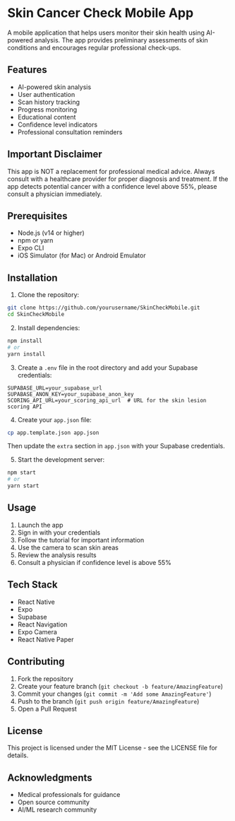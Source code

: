 # Skin Cancer Check Mobile App

A mobile application that helps users monitor their skin health using AI-powered analysis. The app provides preliminary assessments of skin conditions and encourages regular professional check-ups.

## Features

- AI-powered skin analysis
- User authentication
- Scan history tracking
- Progress monitoring
- Educational content
- Confidence level indicators
- Professional consultation reminders

## Important Disclaimer

This app is NOT a replacement for professional medical advice. Always consult with a healthcare provider for proper diagnosis and treatment. If the app detects potential cancer with a confidence level above 55%, please consult a physician immediately.

## Prerequisites

- Node.js (v14 or higher)
- npm or yarn
- Expo CLI
- iOS Simulator (for Mac) or Android Emulator

## Installation

1. Clone the repository:
```bash
git clone https://github.com/yourusername/SkinCheckMobile.git
cd SkinCheckMobile
```

2. Install dependencies:
```bash
npm install
# or
yarn install
```

3. Create a `.env` file in the root directory and add your Supabase credentials:
```
SUPABASE_URL=your_supabase_url
SUPABASE_ANON_KEY=your_supabase_anon_key
SCORING_API_URL=your_scoring_api_url  # URL for the skin lesion scoring API
```

4. Create your `app.json` file:
```bash
cp app.template.json app.json
```
Then update the `extra` section in `app.json` with your Supabase credentials.

5. Start the development server:
```bash
npm start
# or
yarn start
```

## Usage

1. Launch the app
2. Sign in with your credentials
3. Follow the tutorial for important information
4. Use the camera to scan skin areas
5. Review the analysis results
6. Consult a physician if confidence level is above 55%

## Tech Stack

- React Native
- Expo
- Supabase
- React Navigation
- Expo Camera
- React Native Paper

## Contributing

1. Fork the repository
2. Create your feature branch (`git checkout -b feature/AmazingFeature`)
3. Commit your changes (`git commit -m 'Add some AmazingFeature'`)
4. Push to the branch (`git push origin feature/AmazingFeature`)
5. Open a Pull Request

## License

This project is licensed under the MIT License - see the LICENSE file for details.

## Acknowledgments

- Medical professionals for guidance
- Open source community
- AI/ML research community

